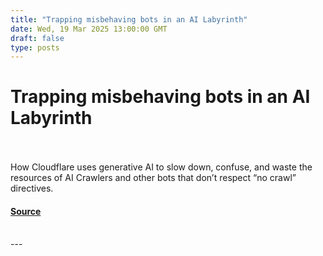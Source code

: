 ```yaml
---
title: "Trapping misbehaving bots in an AI Labyrinth"
date: Wed, 19 Mar 2025 13:00:00 GMT
draft: false
type: posts
---
```

# Trapping misbehaving bots in an AI Labyrinth

<br/>

<br/>
How Cloudflare uses generative AI to slow down, confuse, and waste the resources of AI Crawlers and other bots that don’t respect “no crawl” directives.

#### [Source](https://blog.cloudflare.com/ai-labyrinth/)

<br/>
---
